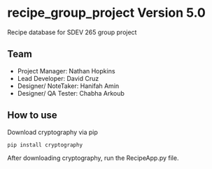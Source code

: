 # recipe_group_project Version 5.0

Recipe database for SDEV 265 group project

## Team

* Project Manager: Nathan Hopkins
* Lead Developer: David Cruz
* Designer/ NoteTaker: Hanifah Amin
* Designer/ QA Tester: Chabha Arkoub
  
## How to use

Download cryptography via pip

~~~ PIP
pip install cryptography
~~~

After downloading cryptography, run the RecipeApp.py file.
